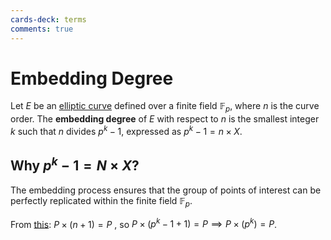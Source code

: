 ```yaml
---
cards-deck: terms
comments: true
---
```


# Embedding Degree []()

Let $E$ be an [elliptic curve](elliptic_curve.md) defined over a finite field $\mathbb{F}_p$, where $n$ is the curve order. The
**embedding degree** of $E$ with respect to $n$ is the smallest integer $k$ such that $n$ divides $p^k - 1$, expressed as
$p^k - 1 = n\times X$.

[](1713278230486)

## Why $p^k - 1 = N \times X$? []()

The embedding process ensures that the group of points of interest can be perfectly replicated within the finite field $\mathbb{F}_p$.

From [this](./elliptic_curve.md#order-of-a-curve): $P \times (n+1) = P$ , so $P \times (p^k - 1 + 1) = P \implies P \times (p^k) = P$.

[](1713280692312)
